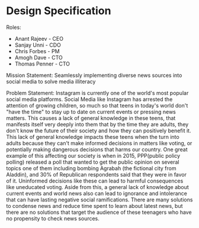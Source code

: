 # Design Specification

Roles:
- Anant Rajeev - CEO
- Sanjay Unni - CDO
- Chris Forbes - PM 
- Amogh Dave - CTO
- Thomas Penner - CTO

Mission Statement: Seamlessly implementing diverse news sources into social media to solve media illiteracy


Problem Statement: Instagram is currently one of the world's most popular social media platforms. Social Media like Instagram has arrested the attention of growing children, so much so that teens in today's world don't "have the time" to stay up to date on current events or pressing news matters. This causes a lack of general knowledge in these teens, that manifests itself very deeply into them that by the time they are adults, they don't know the future of their society and how they can positively benefit it. This lack of general knowledge impacts these teens when the turn into adults because they can't make informed decisions in matters like voting, or potentially making dangerous decisions that harms our country. One great example of this affecting our society is when in 2015, PPP(public policy polling) released a poll that wanted to get the public opinion on several topics one of them including bombing Agrabah (the fictional city from Aladdin), and 30% of Republican respondents said that they were in favor of it. Uninformed decisions like these can lead to harmful consequences like uneducated voting. Aside from this, a general lack of knowledge about current events and world news also can lead to ignorance and intolerance that can have lasting negative social ramifications. There are many solutions to condense news and reduce time spent to learn about latest news, but there are no solutions that target the audience of these teenagers who have no propensity to check news sources. 

